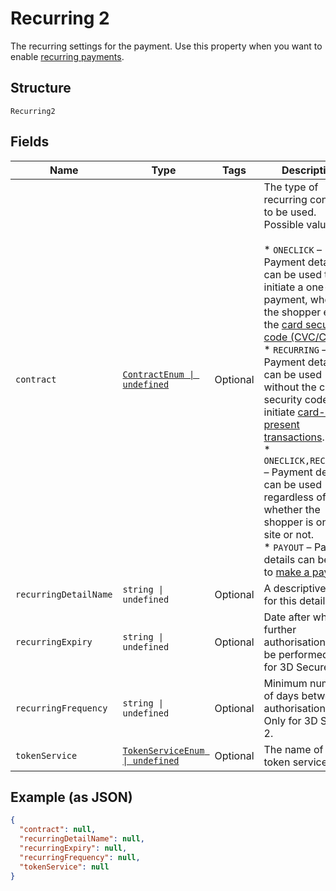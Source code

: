 
# Recurring 2

The recurring settings for the payment. Use this property when you want to enable [recurring payments](https://docs.adyen.com/classic-integration/recurring-payments).

## Structure

`Recurring2`

## Fields

| Name | Type | Tags | Description |
|  --- | --- | --- | --- |
| `contract` | [`ContractEnum \| undefined`](../../doc/models/contract-enum.md) | Optional | The type of recurring contract to be used.<br>Possible values:<br><br>* `ONECLICK` – Payment details can be used to initiate a one-click payment, where the shopper enters the [card security code (CVC/CVV)](https://docs.adyen.com/payments-fundamentals/payment-glossary#card-security-code-cvc-cvv-cid).<br>* `RECURRING` – Payment details can be used without the card security code to initiate [card-not-present transactions](https://docs.adyen.com/payments-fundamentals/payment-glossary#card-not-present-cnp).<br>* `ONECLICK,RECURRING` – Payment details can be used regardless of whether the shopper is on your site or not.<br>* `PAYOUT` – Payment details can be used to [make a payout](https://docs.adyen.com/online-payments/online-payouts). |
| `recurringDetailName` | `string \| undefined` | Optional | A descriptive name for this detail. |
| `recurringExpiry` | `string \| undefined` | Optional | Date after which no further authorisations shall be performed. Only for 3D Secure 2. |
| `recurringFrequency` | `string \| undefined` | Optional | Minimum number of days between authorisations. Only for 3D Secure 2. |
| `tokenService` | [`TokenServiceEnum \| undefined`](../../doc/models/token-service-enum.md) | Optional | The name of the token service. |

## Example (as JSON)

```json
{
  "contract": null,
  "recurringDetailName": null,
  "recurringExpiry": null,
  "recurringFrequency": null,
  "tokenService": null
}
```

